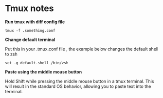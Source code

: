 
# Tmux notes 

**Run tmux with diff config file**

`tmux -f .something.conf`


**Change default terminal**

Put this in your .tmux.conf file , the example below changes the default shell to zsh  

`set -g default-shell /bin/zsh`

**Paste using the middle mouse button**

Hold Shift while pressing the middle mouse button in a tmux terminal. This will result in the standard OS behavior, allowing you to paste text into the terminal.
